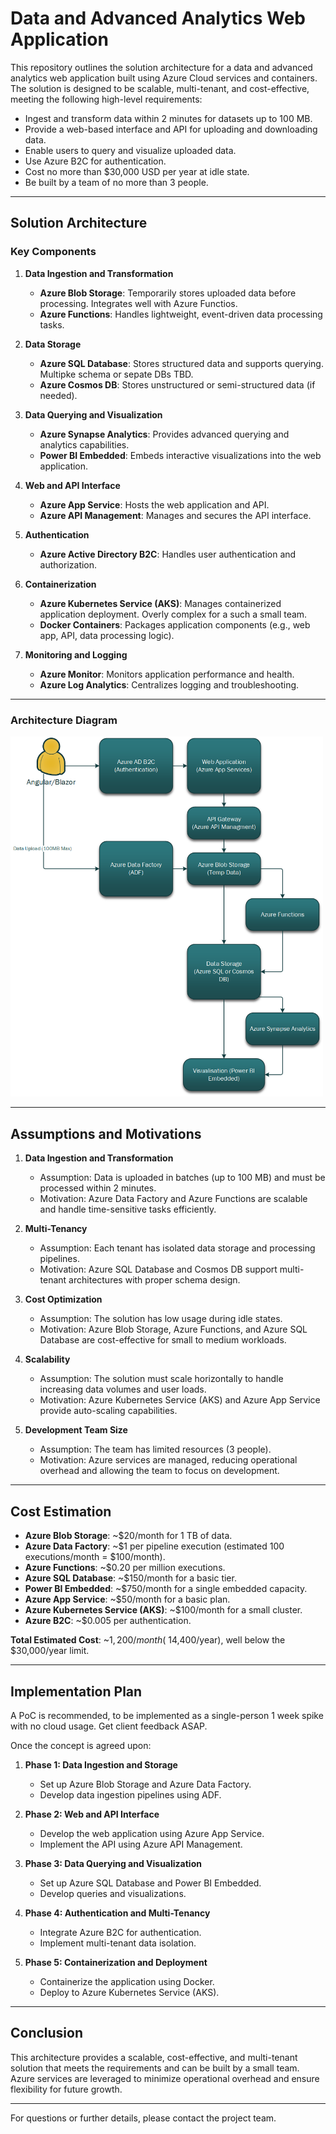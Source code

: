 # Data and Advanced Analytics Web Application

This repository outlines the solution architecture for a data and advanced analytics web application built using Azure Cloud services and containers. The solution is designed to be scalable, multi-tenant, and cost-effective, meeting the following high-level requirements:

- Ingest and transform data within 2 minutes for datasets up to 100 MB.
- Provide a web-based interface and API for uploading and downloading data.
- Enable users to query and visualize uploaded data.
- Use Azure B2C for authentication.
- Cost no more than $30,000 USD per year at idle state.
- Be built by a team of no more than 3 people.

---

## Solution Architecture

### Key Components

1. **Data Ingestion and Transformation**
   - **Azure Blob Storage**: Temporarily stores uploaded data before processing. Integrates well with Azure Functios.
   - **Azure Functions**: Handles lightweight, event-driven data processing tasks.

2. **Data Storage**
   - **Azure SQL Database**: Stores structured data and supports querying. Multipke schema or sepate DBs TBD.
   - **Azure Cosmos DB**: Stores unstructured or semi-structured data (if needed).

3. **Data Querying and Visualization**
   - **Azure Synapse Analytics**: Provides advanced querying and analytics capabilities.
   - **Power BI Embedded**: Embeds interactive visualizations into the web application.

4. **Web and API Interface**
   - **Azure App Service**: Hosts the web application and API.
   - **Azure API Management**: Manages and secures the API interface.

5. **Authentication**
   - **Azure Active Directory B2C**: Handles user authentication and authorization.

6. **Containerization**
   - **Azure Kubernetes Service (AKS)**: Manages containerized application deployment. Overly complex for a such a small team.
   - **Docker Containers**: Packages application components (e.g., web app, API, data processing logic).

7. **Monitoring and Logging**
   - **Azure Monitor**: Monitors application performance and health.
   - **Azure Log Analytics**: Centralizes logging and troubleshooting.

---

### Architecture Diagram

<img src="ssdev_cs1_tld.png" alt="Alt text" style="width: 500px; height: auto;">

---

## Assumptions and Motivations

1. **Data Ingestion and Transformation**
   - Assumption: Data is uploaded in batches (up to 100 MB) and must be processed within 2 minutes.
   - Motivation: Azure Data Factory and Azure Functions are scalable and handle time-sensitive tasks efficiently.

2. **Multi-Tenancy**
   - Assumption: Each tenant has isolated data storage and processing pipelines.
   - Motivation: Azure SQL Database and Cosmos DB support multi-tenant architectures with proper schema design.

3. **Cost Optimization**
   - Assumption: The solution has low usage during idle states.
   - Motivation: Azure Blob Storage, Azure Functions, and Azure SQL Database are cost-effective for small to medium workloads.

4. **Scalability**
   - Assumption: The solution must scale horizontally to handle increasing data volumes and user loads.
   - Motivation: Azure Kubernetes Service (AKS) and Azure App Service provide auto-scaling capabilities.

5. **Development Team Size**
   - Assumption: The team has limited resources (3 people).
   - Motivation: Azure services are managed, reducing operational overhead and allowing the team to focus on development.

---

## Cost Estimation

- **Azure Blob Storage**: ~$20/month for 1 TB of data.
- **Azure Data Factory**: ~$1 per pipeline execution (estimated 100 executions/month = $100/month).
- **Azure Functions**: ~$0.20 per million executions.
- **Azure SQL Database**: ~$150/month for a basic tier.
- **Power BI Embedded**: ~$750/month for a single embedded capacity.
- **Azure App Service**: ~$50/month for a basic plan.
- **Azure Kubernetes Service (AKS)**: ~$100/month for a small cluster.
- **Azure B2C**: ~$0.005 per authentication.

**Total Estimated Cost**: ~$1,200/month (~$14,400/year), well below the $30,000/year limit.

---

## Implementation Plan

A PoC is recommended, to be implemented as a single-person 1 week spike with no cloud usage.
Get client feedback ASAP.

Once the concept is agreed upon:

1. **Phase 1: Data Ingestion and Storage**
   - Set up Azure Blob Storage and Azure Data Factory.
   - Develop data ingestion pipelines using ADF.

2. **Phase 2: Web and API Interface**
   - Develop the web application using Azure App Service.
   - Implement the API using Azure API Management.

3. **Phase 3: Data Querying and Visualization**
   - Set up Azure SQL Database and Power BI Embedded.
   - Develop queries and visualizations.

4. **Phase 4: Authentication and Multi-Tenancy**
   - Integrate Azure B2C for authentication.
   - Implement multi-tenant data isolation.

5. **Phase 5: Containerization and Deployment**
   - Containerize the application using Docker.
   - Deploy to Azure Kubernetes Service (AKS).

---

## Conclusion

This architecture provides a scalable, cost-effective, and multi-tenant solution that meets the requirements and can be built by a small team. Azure services are leveraged to minimize operational overhead and ensure flexibility for future growth.

---

For questions or further details, please contact the project team.